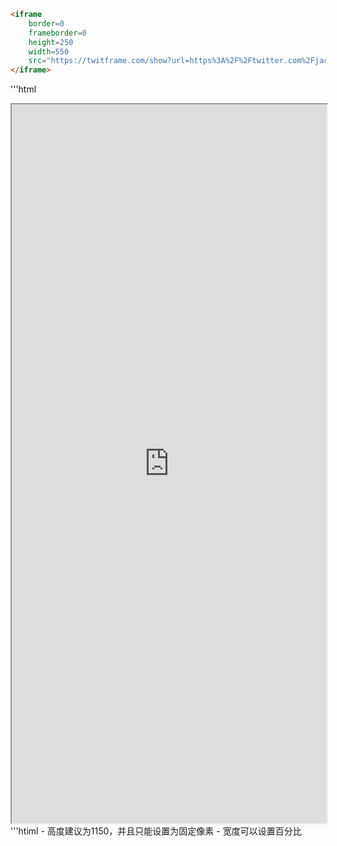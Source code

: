 ```html
<iframe
	border=0
	frameborder=0
	height=250
	width=550  
	src="https://twitframe.com/show?url=https%3A%2F%2Ftwitter.com%2Fjack%2Fstatus%2F20">
</iframe>
```

'''html
<iframe 
	height = 1150 
	width = 100% 
	padding = 0 0 
	margins = 0 0
	src="https://www.baidu.com/">
</iframe>
'''htiml
 - 高度建议为1150，并且只能设置为固定像素
 - 宽度可以设置百分比

